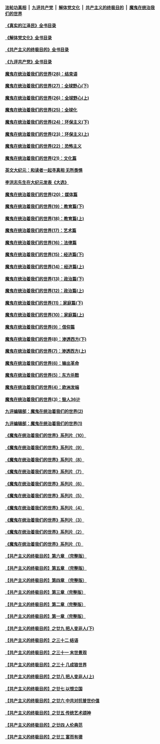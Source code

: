 ####  [法轮功真相](../../../../basic/blob/master/README.md?t=08260631) &nbsp;|&nbsp; [九评共产党](../../../../9ping.md/blob/master/README.md?t=08260631) &nbsp;|&nbsp; [解体党文化](../../../../jtdwh.md/blob/master/README.md?t=08260631)  &nbsp;|&nbsp; [共产主义的终极目的](../../../../gczydzjmd.md/blob/master/README.md?t=08260631) &nbsp;|&nbsp; [魔鬼在统治我们的世界](../../../../mgztzwmdsj.md/blob/master/README.md?t=08260631) 

#### [《真实的江泽民》全书目录](../pages/nsc422/n13721399.md?t=08260631) 

#### [《解体党文化》全书目录](../pages/nsc422/n13721157.md?t=08260631) 

#### [《共产主义的终极目的》全书目录](../pages/nsc422/n13721048.md?t=08260631) 

#### [《九评共产党》全书目录](../pages/nsc422/n13708085.md?t=08260631) 

#### [魔鬼在统治着我们的世界(28)：结束语](../pages/nsc422/n10936246.md?t=08260631) 

#### [魔鬼在统治着我们的世界(27)：全球野心(下)](../pages/nsc422/n10928319.md?t=08260631) 

#### [魔鬼在统治着我们的世界(26)：全球野心(上)](../pages/nsc422/n10900318.md?t=08260631) 

#### [魔鬼在统治着我们的世界(25)：全球化](../pages/nsc422/n10788205.md?t=08260631) 

#### [魔鬼在统治着我们的世界(24)：环保主义(下)](../pages/nsc422/n10695307.md?t=08260631) 

#### [魔鬼在统治着我们的世界(23)：环保主义(上)](../pages/nsc422/n10688613.md?t=08260631) 

#### [魔鬼在统治着我们的世界(22)：恐怖主义](../pages/nsc422/n10614727.md?t=08260631) 

#### [魔鬼在统治着我们的世界(21)：文化篇](../pages/nsc422/n10597706.md?t=08260631) 

#### [英文大纪元：和读者一起寻真相 无所畏惧](../pages/nsc422/n12542027.md?t=08260631) 

#### [李洪志先生在大纪元发表《大选》](../pages/nsc422/n12534746.md?t=08260631) 

#### [魔鬼在统治着我们的世界(20)：媒体篇](../pages/nsc422/n10586579.md?t=08260631) 

#### [魔鬼在统治着我们的世界(19)：教育篇(下)](../pages/nsc422/n10564808.md?t=08260631) 

#### [魔鬼在统治着我们的世界(18)：教育篇(上)](../pages/nsc422/n10526970.md?t=08260631) 

#### [魔鬼在统治着我们的世界(17)：艺术篇](../pages/nsc422/n10499093.md?t=08260631) 

#### [魔鬼在统治着我们的世界(16)：法律篇](../pages/nsc422/n10485969.md?t=08260631) 

#### [魔鬼在统治着我们的世界(15)：经济篇(下)](../pages/nsc422/n10469975.md?t=08260631) 

#### [魔鬼在统治着我们的世界(14)：经济篇(上)](../pages/nsc422/n10457370.md?t=08260631) 

#### [魔鬼在统治着我们的世界(13)：政治篇(下)](../pages/nsc422/n10448270.md?t=08260631) 

#### [魔鬼在统治着我们的世界(12)：政治篇(上)](../pages/nsc422/n10444576.md?t=08260631) 

#### [魔鬼在统治着我们的世界(11)：家庭篇(下)](../pages/nsc422/n10440961.md?t=08260631) 

#### [魔鬼在统治着我们的世界(10)：家庭篇(上)](../pages/nsc422/n10435448.md?t=08260631) 

#### [魔鬼在统治着我们的世界(9)：信仰篇](../pages/nsc422/n10432159.md?t=08260631) 

#### [魔鬼在统治着我们的世界(8)：渗透西方(下)](../pages/nsc422/n10429603.md?t=08260631) 

#### [魔鬼在统治着我们的世界(7)：渗透西方(上)](../pages/nsc422/n10426013.md?t=08260631) 

#### [魔鬼在统治着我们的世界(6)：输出革命](../pages/nsc422/n10421536.md?t=08260631) 

#### [魔鬼在统治着我们的世界(5)：东方杀戮](../pages/nsc422/n10417707.md?t=08260631) 

#### [魔鬼在统治着我们的世界(4)：欧洲发端](../pages/nsc422/n10414890.md?t=08260631) 

#### [魔鬼在统治着我们的世界(3)：毁人36计](../pages/nsc422/n10411583.md?t=08260631) 

#### [九评编辑部：魔鬼在统治着我们的世界(2)](../pages/nsc422/n10410036.md?t=08260631) 

#### [九评编辑部：魔鬼在统治着我们的世界(1)](../pages/nsc422/n10406825.md?t=08260631) 

#### [《魔鬼在统治着我们的世界》系列片（10）](../pages/nsc422/n12292670.md?t=08260631) 

#### [《魔鬼在统治着我们的世界》系列片（9）](../pages/nsc422/n12290859.md?t=08260631) 

#### [《魔鬼在统治着我们的世界》系列片（8）](../pages/nsc422/n12287445.md?t=08260631) 

#### [《魔鬼在统治着我们的世界》系列片（7）](../pages/nsc422/n12283425.md?t=08260631) 

#### [《魔鬼在统治着我们的世界》系列片（6）](../pages/nsc422/n12282314.md?t=08260631) 

#### [《魔鬼在统治着我们的世界》系列片（5）](../pages/nsc422/n12281419.md?t=08260631) 

#### [《魔鬼在统治着我们的世界》系列片（4）](../pages/nsc422/n12274024.md?t=08260631) 

#### [《魔鬼在统治着我们的世界》系列片（3）](../pages/nsc422/n12271322.md?t=08260631) 

#### [《魔鬼在统治着我们的世界》系列片（2）](../pages/nsc422/n12269049.md?t=08260631) 

#### [《魔鬼在统治着我们的世界》系列片（1）](../pages/nsc422/n12267575.md?t=08260631) 

#### [【共产主义的终极目的】第六章 （完整版）](../pages/nsc422/n11428913.md?t=08260631) 

#### [【共产主义的终极目的】第五章 （完整版）](../pages/nsc422/n11428912.md?t=08260631) 

#### [【共产主义的终极目的】第四章 （完整版）](../pages/nsc422/n11428907.md?t=08260631) 

#### [【共产主义的终极目的】第三章（完整版）](../pages/nsc422/n11428848.md?t=08260631) 

#### [【共产主义的终极目的】第二章（完整版）](../pages/nsc422/n11428831.md?t=08260631) 

#### [【共产主义的终极目的】第一章（完整版）](../pages/nsc422/n11417651.md?t=08260631) 

#### [【共产主义的终极目的】之廿九 把人变非人(下)](../pages/nsc422/n11344140.md?t=08260631) 

#### [【共产主义的终极目的】之三十二 结语](../pages/nsc422/n11360535.md?t=08260631) 

#### [【共产主义的终极目的】之三十一 末世景观](../pages/nsc422/n11351129.md?t=08260631) 

#### [【共产主义的终极目的】之三十 几成狼世界](../pages/nsc422/n11348280.md?t=08260631) 

#### [【共产主义的终极目的】之廿八 把人变非人(上)](../pages/nsc422/n11340492.md?t=08260631) 

#### [【共产主义的终极目的】之廿七 以恨立国](../pages/nsc422/n11336944.md?t=08260631) 

#### [【共产主义的终极目的】之廿六 中共对抗普世价值](../pages/nsc422/n11324785.md?t=08260631) 

#### [【共产主义的终极目的】之廿五 传统艺术颂神](../pages/nsc422/n11296396.md?t=08260631) 

#### [【共产主义的终极目的】之廿四 人伦典范](../pages/nsc422/n11296397.md?t=08260631) 

#### [【共产主义的终极目的】之廿三 富而有德](../pages/nsc422/n11283598.md?t=08260631) 

